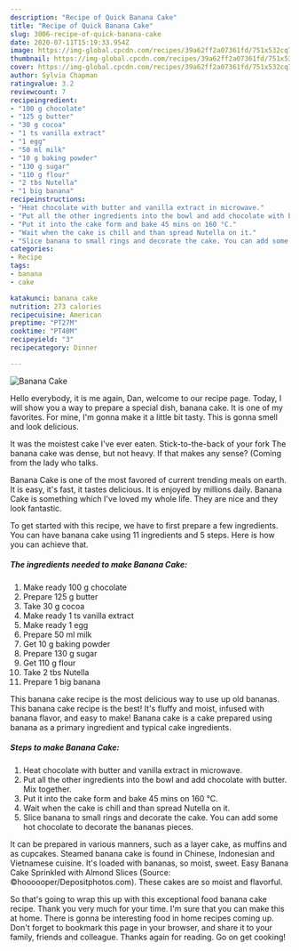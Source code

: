 ```yaml
---
description: "Recipe of Quick Banana Cake"
title: "Recipe of Quick Banana Cake"
slug: 3006-recipe-of-quick-banana-cake
date: 2020-07-11T15:19:33.954Z
image: https://img-global.cpcdn.com/recipes/39a62ff2a07361fd/751x532cq70/banana-cake-recipe-main-photo.jpg
thumbnail: https://img-global.cpcdn.com/recipes/39a62ff2a07361fd/751x532cq70/banana-cake-recipe-main-photo.jpg
cover: https://img-global.cpcdn.com/recipes/39a62ff2a07361fd/751x532cq70/banana-cake-recipe-main-photo.jpg
author: Sylvia Chapman
ratingvalue: 3.2
reviewcount: 7
recipeingredient:
- "100 g chocolate"
- "125 g butter"
- "30 g cocoa"
- "1 ts vanilla extract"
- "1 egg"
- "50 ml milk"
- "10 g baking powder"
- "130 g sugar"
- "110 g flour"
- "2 tbs Nutella"
- "1 big banana"
recipeinstructions:
- "Heat chocolate with butter and vanilla extract in microwave."
- "Put all the other ingredients into the bowl and add chocolate with butter. Mix together."
- "Put it into the cake form and bake 45 mins on 160 °C."
- "Wait when the cake is chill and than spread Nutella on it."
- "Slice banana to small rings and decorate the cake. You can add some hot chocolate to decorate the bananas pieces."
categories:
- Recipe
tags:
- banana
- cake

katakunci: banana cake 
nutrition: 273 calories
recipecuisine: American
preptime: "PT27M"
cooktime: "PT40M"
recipeyield: "3"
recipecategory: Dinner

---
```



![Banana Cake](https://img-global.cpcdn.com/recipes/39a62ff2a07361fd/751x532cq70/banana-cake-recipe-main-photo.jpg)

Hello everybody, it is me again, Dan, welcome to our recipe page. Today, I will show you a way to prepare a special dish, banana cake. It is one of my favorites. For mine, I'm gonna make it a little bit tasty. This is gonna smell and look delicious.

It was the moistest cake I&#39;ve ever eaten. Stick-to-the-back of your fork The banana cake was dense, but not heavy. If that makes any sense? (Coming from the lady who talks.

Banana Cake is one of the most favored of current trending meals on earth. It is easy, it's fast, it tastes delicious. It is enjoyed by millions daily. Banana Cake is something which I've loved my whole life. They are nice and they look fantastic.


To get started with this recipe, we have to first prepare a few ingredients. You can have banana cake using 11 ingredients and 5 steps. Here is how you can achieve that.

<!--inarticleads1-->

##### The ingredients needed to make Banana Cake:

1. Make ready 100 g chocolate
1. Prepare 125 g butter
1. Take 30 g cocoa
1. Make ready 1 ts vanilla extract
1. Make ready 1 egg
1. Prepare 50 ml milk
1. Get 10 g baking powder
1. Prepare 130 g sugar
1. Get 110 g flour
1. Take 2 tbs Nutella
1. Prepare 1 big banana


This banana cake recipe is the most delicious way to use up old bananas. This banana cake recipe is the best! It&#39;s fluffy and moist, infused with banana flavor, and easy to make! Banana cake is a cake prepared using banana as a primary ingredient and typical cake ingredients. 

<!--inarticleads2-->

##### Steps to make Banana Cake:

1. Heat chocolate with butter and vanilla extract in microwave.
1. Put all the other ingredients into the bowl and add chocolate with butter. Mix together.
1. Put it into the cake form and bake 45 mins on 160 °C.
1. Wait when the cake is chill and than spread Nutella on it.
1. Slice banana to small rings and decorate the cake. You can add some hot chocolate to decorate the bananas pieces.


It can be prepared in various manners, such as a layer cake, as muffins and as cupcakes. Steamed banana cake is found in Chinese, Indonesian and Vietnamese cuisine. It&#39;s loaded with bananas, so moist, sweet. Easy Banana Cake Sprinkled with Almond Slices (Source: ©hoooooper/Depositphotos.com). These cakes are so moist and flavorful. 

So that's going to wrap this up with this exceptional food banana cake recipe. Thank you very much for your time. I'm sure that you can make this at home. There is gonna be interesting food in home recipes coming up. Don't forget to bookmark this page in your browser, and share it to your family, friends and colleague. Thanks again for reading. Go on get cooking!
